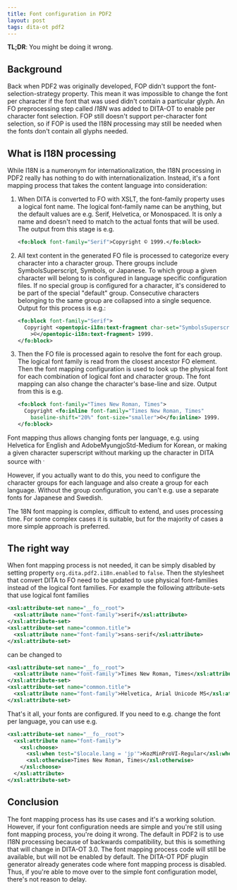 ```yaml
---
title: Font configuration in PDF2
layout: post
tags: dita-ot pdf2
---
```

**TL;DR**: You might be doing it wrong.

## Background

Back when PDF2 was originally developed, FOP didn't support the font-selection-strategy property. This mean it was impossible to change the font per character if the font that was used didn't contain a particular glyph. An FO preprocessing step called _I18N_ was added to DITA-OT to enable per character font selection. FOP still doesn't support per-character font selection, so if FOP is used the I18N processing may still be needed when the fonts don't contain all glyphs needed.

## What is I18N processing

While I18N is a numeronym for internationalization, the I18N processing in PDF2 really has nothing to do with internationalization. Instead, it's a font mapping process that takes the content language into consideration:

1.  When DITA is converted to FO with XSLT, the font-family property uses a logical font name. The logical font-family name can be anything, but the default values are e.g. Serif, Helvetica, or Monospaced. It is only a name and doesn't need to match to the actual fonts that will be used. The output from this stage is e.g.
    
    ```xml
    <fo:block font-family="Serif">Copyright © 1999.</fo:block>
    ```
1.  All text content in the generated FO file is processed to categorize every character into a character group. There groups include SymbolsSuperscript, Symbols, or Japanese. To which group a given character will belong to is configured in language specific configuration files. If no special group is configured for a character, it's considered to be part of the special "default" group. Consecutive characters belonging to the same group are collapsed into a single sequence. Output for this process is e.g.:
    
    ```xml
    <fo:block font-family="Serif">
      Copyright <opentopic-i18n:text-fragment char-set="SymbolsSuperscript"
        >©</opentopic-i18n:text-fragment> 1999.
    </fo:block>
    ```
1.  Then the FO file is processed again to resolve the font for each group. The logical font family is read from the closest ancestor FO element. Then the font mapping configuration is used to look up the physical font for each combination of logical font and character group. The font mapping can also change the character's base-line and size. Output from this is e.g.
    
    ```xml
    <fo:block font-family="Times New Roman, Times">
      Copyright <fo:inline font-family="Times New Roman, Times"
        baseline-shift="20%" font-size="smaller">©</fo:inline> 1999.
    </fo:block>
    ```

Font mapping thus allows changing fonts per language, e.g. using Helvetica for English and AdobeMyungjoStd-Medium for Korean, or making a given character superscript without marking up the character in DITA source with <sup>.

However, if you actually want to do this, you need to configure the character groups for each language and also create a group for each language. Without the group configuration, you can't e.g. use a separate fonts for Japanese and Swedish.

The 18N font mapping is complex, difficult to extend, and uses processing time. For some complex cases it is suitable, but for the majority of cases a more simple approach is preferred.

## The right way

When font mapping process is not needed, it can be simply disabled by setting property `org.dita.pdf2.i18n.enabled` to `false`. Then the stylesheet that convert DITA to FO need to be updated to use physical font-families instead of the logical font families. For example the following attribute-sets that use logical font families

```xml
<xsl:attribute-set name="__fo__root">
  <xsl:attribute name="font-family">serif</xsl:attribute>
</xsl:attribute-set>
<xsl:attribute-set name="common.title">
  <xsl:attribute name="font-family">sans-serif</xsl:attribute>
</xsl:attribute-set>
```

can be changed to

```xml
<xsl:attribute-set name="__fo__root">
  <xsl:attribute name="font-family">Times New Roman, Times</xsl:attribute>
</xsl:attribute-set>
<xsl:attribute-set name="common.title">
  <xsl:attribute name="font-family">Helvetica, Arial Unicode MS</xsl:attribute>
</xsl:attribute-set>
```

That's it all, your fonts are configured. If you need to e.g. change the font per language, you can use e.g.

```xml
<xsl:attribute-set name="__fo__root">
  <xsl:attribute name="font-family">
    <xsl:choose>
      <xsl:when test="$locale.lang = 'jp'">KozMinProVI-Regular</xsl:when>
      <xsl:otherwise>Times New Roman, Times</xsl:otherwise>
    </xsl:choose>
  </xsl:attribute>
</xsl:attribute-set>
```

## Conclusion

The font mapping process has its use cases and it's a working solution. However, if your font configuration needs are simple and you're still using font mapping process, you're doing it wrong. The default in PDF2 is to use I18N processing because of backwards compatibility, but this is something that will change in DITA-OT 3.0. The font mapping process code will still be available, but will not be enabled by default. The DITA-OT PDF plugin generator already generates code where font mapping process is disabled. Thus, if you're able to move over to the simple font configuration model, there's not reason to delay.
